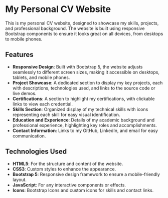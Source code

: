 # My Personal CV Website

This is my personal CV website, designed to showcase my skills, projects, and professional background. The website is built using responsive Bootstrap components to ensure it looks great on all devices, from desktops to mobile phones.

## Features

- **Responsive Design**: Built with Bootstrap 5, the website adjusts seamlessly to different screen sizes, making it accessible on desktops, tablets, and mobile phones.
- **Project Showcase**: A dedicated section to display my key projects, each with descriptions, technologies used, and links to the source code or live demos.
- **Certifications**: A section to highlight my certifications, with clickable links to view each credential.
- **Skills Section**: Organized display of my technical skills with icons representing each skill for easy visual identification.
- **Education and Experience**: Details of my academic background and professional experience, highlighting key roles and accomplishments.
- **Contact Information**: Links to my GitHub, LinkedIn, and email for easy communication.

## Technologies Used

- **HTML5**: For the structure and content of the website.
- **CSS3**: Custom styles to enhance the appearance.
- **Bootstrap 5**: Responsive design framework to ensure a mobile-friendly layout.
- **JavaScript**: For any interactive components or effects.
- **Icons**: Bootstrap Icons and custom icons for skills and contact links.
